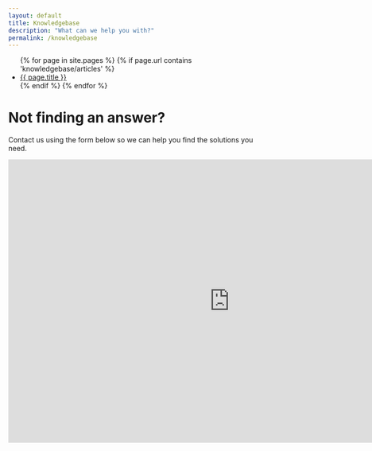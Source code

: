 ```yaml
---
layout: default
title: Knowledgebase
description: "What can we help you with?"
permalink: /knowledgebase
---
```

<script src="https://desk.zoho.com/portal/api/feedbackwidget/825135000000309001?orgId=802301132&displayType=popout"></script>


<script async src="https://cse.google.com/cse.js?cx=04fdfc9660334472b">
</script>
<div class="gcse-search"></div>

<ul>
{% for page in site.pages %}
  {% if page.url contains 'knowledgebase/articles' %}
    <li>
        <a href="{{ page.url }}">{{ page.title }}</a>
   </li>
  {% endif %}
{% endfor %}
</ul>

# Not finding an answer?
Contact us using the form below so we can help you find the solutions you need.

<iframe id="zsfeedbackFrame" width="890" height="570" name="zsfeedbackFrame" scrolling="no" allowtransparency="false" frameborder="0" border="0" src="https://desk.zoho.com/support/fbw?formType=AdvancedWebForm&fbwId=edbsn07d9fdd4e12773dbd9a3c97b8f3737f9397ad99bb9bcc64a9a74c43a7bdcaffc&xnQsjsdp=edbsn985658d4d12fc76710881ada8b2e2bac&mode=showNewWidget&displayType=iframe"></iframe>
